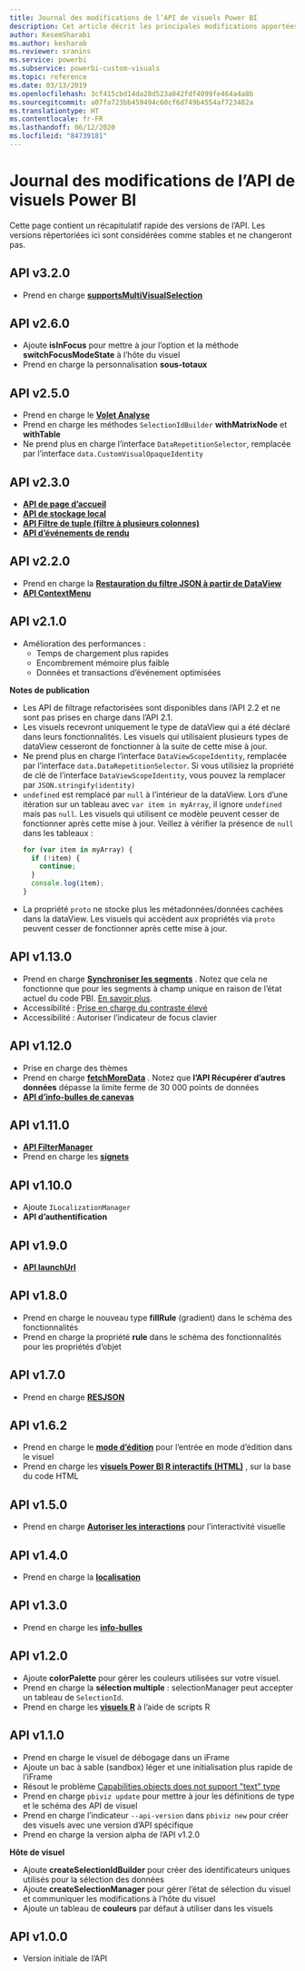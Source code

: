 ```yaml
---
title: Journal des modifications de l’API de visuels Power BI
description: Cet article décrit les principales modifications apportées aux différentes versions de l’API de visuels Power BI
author: KesemSharabi
ms.author: kesharab
ms.reviewer: sranins
ms.service: powerbi
ms.subservice: powerbi-custom-visuals
ms.topic: reference
ms.date: 03/13/2019
ms.openlocfilehash: 3cf415cbd14da28d523a042fdf4099fe464a4a8b
ms.sourcegitcommit: a07fa723bb459494c60cf6d749b4554af723482a
ms.translationtype: HT
ms.contentlocale: fr-FR
ms.lasthandoff: 06/12/2020
ms.locfileid: "84739181"
---
```

# <a name="power-bi-visuals-api-changelog"></a>Journal des modifications de l’API de visuels Power BI
Cette page contient un récapitulatif rapide des versions de l’API. Les versions répertoriées ici sont considérées comme stables et ne changeront pas.

## <a name="api-v320"></a>API v3.2.0
  * Prend en charge **[supportsMultiVisualSelection](./supportsmultivisualselection-feature.md)**

## <a name="api-v260"></a>API v2.6.0
  * Ajoute **isInFocus** pour mettre à jour l’option et la méthode **switchFocusModeState** à l’hôte du visuel
  * Prend en charge la personnalisation **sous-totaux**

## <a name="api-v250"></a>API v2.5.0
  * Prend en charge le **[Volet Analyse](./analytics-pane.md)**
  * Prend en charge les méthodes `SelectionIdBuilder` **withMatrixNode** et **withTable**
  * Ne prend plus en charge l’interface `DataRepetitionSelector`, remplacée par l’interface `data.CustomVisualOpaqueIdentity`

## <a name="api-v230"></a>API v2.3.0
  * **[API de page d’accueil](./landing-page.md)**
  * **[API de stockage local](./local-storage.md)**
  * **[API Filtre de tuple (filtre à plusieurs colonnes)](./filter-api.md#the-tuple-filter-api-multi-column-filter)**
  * **[API d’événements de rendu](./event-service.md#render-events-in-power-bi-visuals)**

## <a name="api-v220"></a>API v2.2.0
  * Prend en charge la **[Restauration du filtre JSON à partir de DataView](./filter-api.md#restore-the-json-filter-from-the-data-view)**
  * **[API ContextMenu](./context-menu.md)**

## <a name="api-v210"></a>API v2.1.0
  * Amélioration des performances :
    * Temps de chargement plus rapides
    * Encombrement mémoire plus faible
    * Données et transactions d’événement optimisées  

**Notes de publication**
* Les API de filtrage refactorisées sont disponibles dans l’API 2.2 et ne sont pas prises en charge dans l’API 2.1.
* Les visuels recevront uniquement le type de dataView qui a été déclaré dans leurs fonctionnalités. Les visuels qui utilisaient plusieurs types de dataView cesseront de fonctionner à la suite de cette mise à jour.
* Ne prend plus en charge l’interface `DataViewScopeIdentity`, remplacée par l’interface `data.DataRepetitionSelector`. Si vous utilisiez la propriété de clé de l’interface `DataViewScopeIdentity`, vous pouvez la remplacer par `JSON.stringify(identity)`
* `undefined` est remplacé par `null` à l’intérieur de la dataView. Lors d’une itération sur un tableau avec `var item in myArray`, il ignore `undefined` mais pas `null`. Les visuels qui utilisent ce modèle peuvent cesser de fonctionner après cette mise à jour. Veillez à vérifier la présence de `null` dans les tableaux :
   ```typescript
   for (var item in myArray) {
     if (!item) {
       continue;
     }
     console.log(item);
   }
   ```
* La propriété `proto` ne stocke plus les métadonnées/données cachées dans la dataView. Les visuels qui accèdent aux propriétés via `proto` peuvent cesser de fonctionner après cette mise à jour.

## <a name="api-v1130"></a>API v1.13.0
* Prend en charge **[Synchroniser les segments](./enable-sync-slicers.md)** . Notez que cela ne fonctionne que pour les segments à champ unique en raison de l’état actuel du code PBI. [En savoir plus](/power-bi/desktop-slicers).
* Accessibilité : [Prise en charge du contraste élevé](./high-contrast-support.md) 
* Accessibilité : Autoriser l’indicateur de focus clavier

## <a name="api-v1120"></a>API v1.12.0
* Prise en charge des thèmes
* Prend en charge **[fetchMoreData](./fetch-more-data.md)** . Notez que **l’API Récupérer d’autres données** dépasse la limite ferme de 30 000 points de données
* **[API d’info-bulles de canevas](./add-tooltips.md#add-report-page-tooltips)**

## <a name="api-v1110"></a>API v1.11.0
* **[API FilterManager](./filter-api.md)**
* Prend en charge les **[signets](./bookmarks-support.md)** 

## <a name="api-v1100"></a>API v1.10.0
* Ajoute `ILocalizationManager`
* **API d’authentification**

## <a name="api-v190"></a>API v1.9.0
* **[API launchUrl](./launch-url.md)**

## <a name="api-v180"></a>API v1.8.0
* Prend en charge le nouveau type **fillRule** (gradient) dans le schéma des fonctionnalités
* Prend en charge la propriété **rule** dans le schéma des fonctionnalités pour les propriétés d’objet

## <a name="api-v170"></a>API v1.7.0
* Prend en charge **[RESJSON](./localization.md#resource-file)**

## <a name="api-v162"></a>API v1.6.2
* Prend en charge le **[mode d’édition](./advanced-edit-mode.md)** pour l’entrée en mode d’édition dans le visuel
* Prend en charge les **[visuels Power BI R interactifs (HTML)](https://microsoft.github.io/PowerBI-visuals/tutorials/building-r-powered-custom-visual/creating-r-visuals.md)** , sur la base du code HTML

## <a name="api-v150"></a>API v1.5.0
* Prend en charge **[Autoriser les interactions](./visuals-interactions.md)** pour l’interactivité visuelle

## <a name="api-v140"></a>API v1.4.0
* Prend en charge la **[localisation](./localization.md)**

## <a name="api-v130"></a>API v1.3.0
* Prend en charge les **[info-bulles](./add-tooltips.md)**

## <a name="api-v120"></a>API v1.2.0
* Ajoute **colorPalette** pour gérer les couleurs utilisées sur votre visuel.
* Prend en charge la **sélection multiple** : selectionManager peut accepter un tableau de `SelectionId`.
* Prend en charge les **[visuels R](https://microsoft.github.io/PowerBI-visuals/tutorials/building-r-powered-custom-visual/creating-r-visuals.md)** à l’aide de scripts R

## <a name="api-v110"></a>API v1.1.0
* Prend en charge le visuel de débogage dans un iFrame
* Ajoute un bac à sable (sandbox) léger et une initialisation plus rapide de l’iFrame
* Résout le problème [Capabilities.objects does not support "text" type](https://github.com/Microsoft/PowerBI-visuals-tools/issues/12)
* Prend en charge `pbiviz update` pour mettre à jour les définitions de type et le schéma des API de visuel
* Prend en charge l’indicateur `--api-version` dans `pbiviz new` pour créer des visuels avec une version d’API spécifique
* Prend en charge la version alpha de l’API v1.2.0

**Hôte de visuel**
* Ajoute **createSelectionIdBuilder** pour créer des identificateurs uniques utilisés pour la sélection des données
* Ajoute **createSelectionManager** pour gérer l’état de sélection du visuel et communiquer les modifications à l’hôte du visuel
* Ajoute un tableau de **couleurs** par défaut à utiliser dans les visuels

## <a name="api-v100"></a>API v1.0.0
* Version initiale de l’API
